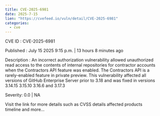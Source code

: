 ```yaml
--- 
title: CVE-2025-6981
date: 2025-7-15
lien: "https://cvefeed.io/vuln/detail/CVE-2025-6981"
categories:
  - cve
---
```


CVE ID : CVE-2025-6981

Published :  July 15
2025
9:15 p.m. | 13 hours
8 minutes ago

Description : An incorrect authorization vulnerability allowed unauthorized read access to the contents of internal repositories for contractor accounts when the Contractors API feature was enabled. The Contractors API is a rarely-enabled feature in private preview. This vulnerability affected all versions of GitHub Enterprise Server prior to 3.18 and was fixed in versions 3.14.15
3.15.10
3.16.6 and 3.17.3

Severity: 0.0 | NA

Visit the link for more details
such as CVSS details
affected products
timeline
and more...
